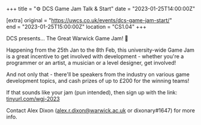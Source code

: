 +++
title = "⚙️ DCS Game Jam Talk & Start"
date = "2023-01-25T14:00:00Z"

[extra]
original = "https://uwcs.co.uk/events/dcs-game-jam-start/"    
end = "2023-01-25T15:00:00Z"
location = "CS1.04"
+++

DCS presents... The Great Warwick Game Jam! 🍓

Happening from the 25th Jan to the 8th Feb, this university-wide Game Jam is a great incentive to get involved with development - whether you're a programmer or an artist, a musician or a level designer, get involved!

And not only that - there'll be speakers from the industry on various game development topics, and cash prizes of up to £200 for the winning teams!

If that sounds like your jam (pun intended), then sign up with the link: [tinyurl.com/wgj-2023](https://tinyurl.com/wgj-2023)

Contact Alex Dixon (alex.r.dixon@warwick.ac.uk or dixonary#1647) for more info.
